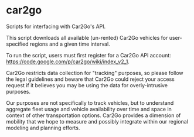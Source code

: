 car2go
======

Scripts for interfacing with Car2Go's API.

This script downloads all available (un-rented) Car2Go vehicles for user-specified regions and a given time interval. 

To run the script, users must first register for a Car2Go API account: https://code.google.com/p/car2go/wiki/index_v2_1. 

Car2Go restricts data collection for "tracking" purposes, so please follow the legal guidelines and beware that
Car2Go could reject your access request if it believes you may be using the data for overly-intrusive purposes. 

Our purposes are not specifically to track vehicles, but to understand aggregate fleet usage and vehicle availability 
over time and space in context of other transportation options. Car2Go provides a dimension of mobility that we hope to
measure and possibly integrate within our regional modeling and planning efforts.
